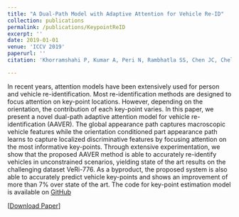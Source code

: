 ```yaml
---
title: "A Dual-Path Model with Adaptive Attention for Vehicle Re-ID"
collection: publications
permalink: /publications/KeypointReID
excerpt: ''
date: 2019-01-01
venue: 'ICCV 2019'
paperurl: ''
citation: 'Khorramshahi P, Kumar A, Peri N, Rambhatla SS, Chen JC, Chellappa R. A Dual-Path Model with Adaptive Attention for Vehicle Re-ID'

---
```

In recent years, attention models have been extensively used for person and vehicle re-identification. Most re-identification methods are designed to focus attention on key-point locations. However, depending on the orientation, the contribution of each key-point varies. In this paper, we present a novel dual-path adaptive attention model for vehicle re-identification (AAVER). The global appearance path captures macroscopic vehicle features while the orientation conditioned part appearance path learns to capture localized discriminative features by focusing attention on the most informative key-points. Through extensive experimentation, we show that the proposed AAVER method is able to accurately re-identify vehicles in unconstrained scenarios, yielding state of the art results on the challenging dataset VeRi-776. As a byproduct, the proposed system is also able to accurately predict vehicle key-points and shows an improvement of more than 7% over state of the art. The code for key-point estimation model is available on [GitHub](https://github.com/Pirazh/Vehicle_Key_Point_Orientation_Estimation)

[[Download Paper](http://neeharperi.com/files/KeypointReID.pdf)]
